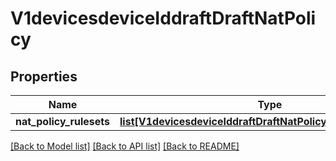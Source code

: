# V1devicesdeviceIddraftDraftNatPolicy

## Properties
Name | Type | Description | Notes
------------ | ------------- | ------------- | -------------
**nat_policy_rulesets** | [**list[V1devicesdeviceIddraftDraftNatPolicyNatPolicyRulesets]**](V1devicesdeviceIddraftDraftNatPolicyNatPolicyRulesets.md) |  | [optional] 

[[Back to Model list]](../README.md#documentation-for-models) [[Back to API list]](../README.md#documentation-for-api-endpoints) [[Back to README]](../README.md)

